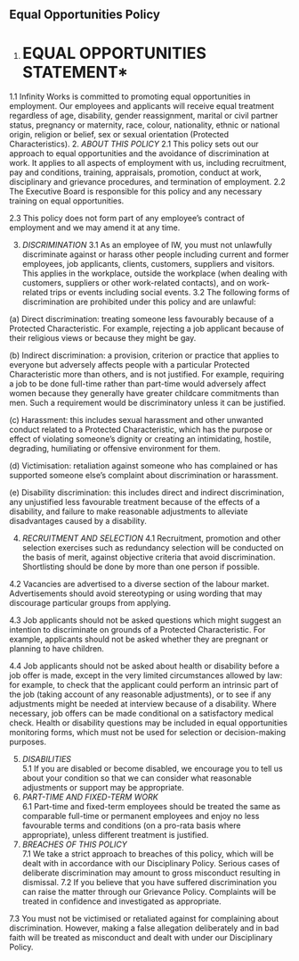 
## Equal Opportunities Policy
 
1.  # EQUAL OPPORTUNITIES STATEMENT*
1.1  Infinity Works is committed to promoting equal opportunities in employment. Our employees and applicants will receive equal treatment regardless of age, disability, gender reassignment, marital or civil partner status, pregnancy or maternity, race, colour, nationality, ethnic or national origin, religion or belief, sex or sexual orientation (Protected Characteristics).
2.  *ABOUT THIS POLICY* 
2.1  This policy sets out our approach to equal opportunities and the avoidance of discrimination at work. It applies to all aspects of employment with us, including recruitment, pay and conditions, training, appraisals, promotion, conduct at work, disciplinary and grievance procedures, and termination of employment.
2.2  The Executive Board is responsible for this policy and any necessary training on equal opportunities.
 
2.3  This policy does not form part of any employee’s contract of employment and we may amend it at any time.
 
3.  *DISCRIMINATION*
3.1  As an employee of IW, you must not unlawfully discriminate against or harass other people including current and former employees, job applicants, clients, customers, suppliers and visitors. This applies in the workplace, outside the workplace (when dealing with customers, suppliers or other work-related contacts), and on work-related trips or events including social events.
3.2  The following forms of discrimination are prohibited under this policy and are unlawful:
 
(a)  Direct discrimination: treating someone less favourably because of a Protected Characteristic. For example, rejecting a job applicant because of their religious views or because they might be gay.
 
(b)  Indirect discrimination: a provision, criterion or practice that applies to everyone but adversely affects people with a particular Protected Characteristic more than others, and is not justified. For example, requiring a job to be done full-time rather than part-time would adversely affect women because they generally have greater childcare commitments than men. Such a requirement would be discriminatory unless it can be justified.
 
(c)  Harassment: this includes sexual harassment and other unwanted conduct related to a Protected Characteristic, which has the purpose or effect of violating someone’s dignity or creating an intimidating, hostile, degrading, humiliating or offensive environment for them.
 
(d)  Victimisation: retaliation against someone who has complained or has supported someone else’s complaint about discrimination or harassment.
 
(e)  Disability discrimination: this includes direct and indirect discrimination, any unjustified less favourable treatment because of the effects of a disability, and failure to make reasonable adjustments to alleviate disadvantages caused by a disability.

 
4.  *RECRUITMENT AND SELECTION*
4.1  Recruitment, promotion and other selection exercises such as redundancy selection will be conducted on the basis of merit, against objective criteria that avoid discrimination. Shortlisting should be done by more than one person if possible.

4.2  Vacancies are advertised to a diverse section of the labour market. Advertisements should avoid stereotyping or using wording that may discourage particular groups from applying. 
 
4.3  Job applicants should not be asked questions which might suggest an intention to discriminate on grounds of a Protected Characteristic. For example, applicants should not be asked whether they are pregnant or planning to have children.
 
4.4  Job applicants should not be asked about health or disability before a job offer is made, except in the very limited circumstances allowed by law: for example, to check that the applicant could perform an intrinsic part of the job (taking account of any reasonable adjustments), or to see if any adjustments might be needed at interview because of a disability. Where necessary, job offers can be made conditional on a satisfactory medical check. Health or disability questions may be included in equal opportunities monitoring forms, which must not be used for selection or decision-making purposes.
 
5.  *DISABILITIES*  
5.1  If you are disabled or become disabled, we encourage you to tell us about your condition so that we can consider what reasonable adjustments or support may be appropriate.
6.  *PART-TIME AND FIXED-TERM WORK*  
6.1  Part-time and fixed-term employees should be treated the same as comparable full-time or permanent employees and enjoy no less favourable terms and conditions (on a pro-rata basis where appropriate), unless different treatment is justified.
7.  *BREACHES OF THIS POLICY*  
7.1  We take a strict approach to breaches of this policy, which will be dealt with in accordance with our Disciplinary Policy. Serious cases of deliberate discrimination may amount to gross misconduct resulting in dismissal.
7.2  If you believe that you have suffered discrimination you can raise the matter through our Grievance Policy. Complaints will be treated in confidence and investigated as appropriate.
 
7.3  You must not be victimised or retaliated against for complaining about discrimination. However, making a false allegation deliberately and in bad faith will be treated as misconduct and dealt with under our Disciplinary Policy.


